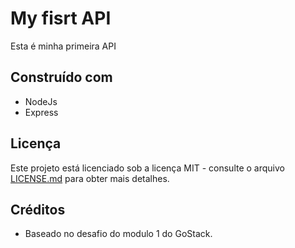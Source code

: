 # My fisrt API

Esta é minha primeira API 

## Construído com

* NodeJs
* Express

## Licença

Este projeto está licenciado sob a licença MIT - consulte o arquivo [LICENSE.md](LICENSE.md) para obter mais detalhes.

## Créditos

* Baseado no desafio do modulo 1 do GoStack.
